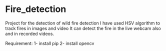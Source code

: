 # Fire_detection
Project for the detection of wild fire detection
I have used HSV algorithm to track fires in images and video
It can detect the fire in the live webcam also and in recorded videos.

Requirement:
1- install pip
2- install opencv


